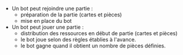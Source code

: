 - Un bot peut rejoindre une partie :
    - préparation de la partie (cartes et pièces)
    - mise en place du bot
- Un bot peut jouer une partie :
    - distribution des ressources en début de partie (cartes et pièces)
    - le bot joue selon des règles établies à l'avance.
    - le bot gagne quand il obtient un nombre de pièces définies.
